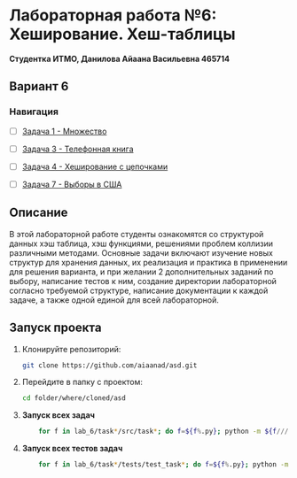 # Лабораторная работа №6: Хеширование. Хеш-таблицы


**Студентка ИТМО,  Данилова Айаана Васильевна  465714**  
## Вариант 6
### Навигация

- [ ] [Задача 1 - Множество](task1)
- [ ] [Задача 3 - Телефонная книга](task2)
- [ ] [Задача 4 - Хеширование с цепочками](task3)
- [ ] [Задача 7 - Выборы в США](task5)


## Описание
В этой лабораторной работе студенты ознакомятся со структурой данных хэш таблица, хэш функциями, решениями проблем коллизии различными методами. 
Основные задачи включают изучение новых структур для хранения данных, их реализация и практика в применении для решения варианта, и при желании 2 дополнительных заданий по выбору, написание тестов к ним, создание директории лабораторной согласно требуемой структуре, написание документации к каждой задаче, а также одной единой для всей лабораторной. 


## Запуск проекта
1. Клонируйте репозиторий:
   ```bash
   git clone https://github.com/aiaanad/asd.git
   ```
2. Перейдите в папку с проектом:
   ```bash
   cd folder/where/cloned/asd
   ```
3. **Запуск всех задач**
    ```bash
        for f in lab_6/task*/src/task*; do f=${f%.py}; python -m ${f////.}; done

4. **Запуск всех тестов задач**
    ```bash
        for f in lab_6/task*/tests/test_task*; do f=${f%.py}; python -m unittest ${f////.}; done

